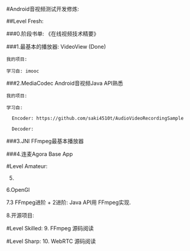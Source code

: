 #Android音视频测试开发修炼:

##Level Fresh: 

  ###0.阶段书单: 《在线视频技术精要》 

  ###1.最基本的播放器: VideoView (Done)
    
    我的项目:
    
    学习自: imooc
  
  ###2.MediaCodec Android音视频Java API熟悉
    
    我的项目:
    
    学习自:
      
      Encoder: https://github.com/saki4510t/AudioVideoRecordingSample
      
      Decoder: 
    
  ###3.JNI FFmpeg最基本播放器
  
  ###4.连麦Agora Base App
  

#Level Amateur:

  5.
  
  6.OpenGl
  
  7.3 FFmpeg进阶 + 2进阶: Java API用 FFmpeg实现.
  
  8.开源项目: 


#Level Skilled:
  9. FFmpeg 源码阅读
  




#Level Sharp:
  10. WebRTC 源码阅读



